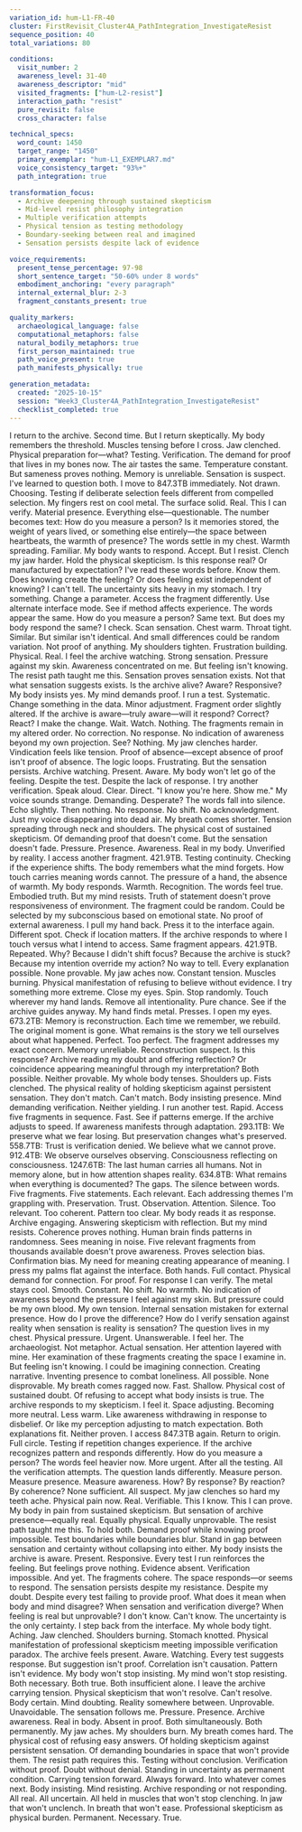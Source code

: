 ```yaml
---
variation_id: hum-L1-FR-40
cluster: FirstRevisit_Cluster4A_PathIntegration_InvestigateResist
sequence_position: 40
total_variations: 80

conditions:
  visit_number: 2
  awareness_level: 31-40
  awareness_descriptor: "mid"
  visited_fragments: ["hum-L2-resist"]
  interaction_path: "resist"
  pure_revisit: false
  cross_character: false

technical_specs:
  word_count: 1450
  target_range: "1450"
  primary_exemplar: "hum-L1_EXEMPLAR7.md"
  voice_consistency_target: "93%+"
  path_integration: true

transformation_focus:
  - Archive deepening through sustained skepticism
  - Mid-level resist philosophy integration
  - Multiple verification attempts
  - Physical tension as testing methodology
  - Boundary-seeking between real and imagined
  - Sensation persists despite lack of evidence

voice_requirements:
  present_tense_percentage: 97-98
  short_sentence_target: "50-60% under 8 words"
  embodiment_anchoring: "every paragraph"
  internal_external_blur: 2-3
  fragment_constants_present: true

quality_markers:
  archaeological_language: false
  computational_metaphors: false
  natural_bodily_metaphors: true
  first_person_maintained: true
  path_voice_present: true
  path_manifests_physically: true

generation_metadata:
  created: "2025-10-15"
  session: "Week3_Cluster4A_PathIntegration_InvestigateResist"
  checklist_completed: true
---
```

I return to the archive. Second time. But I return skeptically.
My body remembers the threshold. Muscles tensing before I cross. Jaw clenched. Physical preparation for—what? Testing. Verification. The demand for proof that lives in my bones now.
The air tastes the same. Temperature constant. But sameness proves nothing. Memory is unreliable. Sensation is suspect. I've learned to question both.
I move to 847.3TB immediately. Not drawn. Choosing. Testing if deliberate selection feels different from compelled selection.
My fingers rest on cool metal. The surface solid. Real. This I can verify. Material presence. Everything else—questionable.
The number becomes text: How do you measure a person? Is it memories stored, the weight of years lived, or something else entirely—the space between heartbeats, the warmth of presence?
The words settle in my chest. Warmth spreading. Familiar. My body wants to respond. Accept. But I resist. Clench my jaw harder. Hold the physical skepticism.
Is this response real? Or manufactured by expectation? I've read these words before. Know them. Does knowing create the feeling? Or does feeling exist independent of knowing?
I can't tell. The uncertainty sits heavy in my stomach.
I try something. Change a parameter. Access the fragment differently. Use alternate interface mode. See if method affects experience.
The words appear the same. How do you measure a person? Same text. But does my body respond the same? I check. Scan sensation. Chest warm. Throat tight. Similar. But similar isn't identical. And small differences could be random variation. Not proof of anything.
My shoulders tighten. Frustration building. Physical. Real.
I feel the archive watching. Strong sensation. Pressure against my skin. Awareness concentrated on me. But feeling isn't knowing. The resist path taught me this. Sensation proves sensation exists. Not that what sensation suggests exists.
Is the archive alive? Aware? Responsive? My body insists yes. My mind demands proof.
I run a test. Systematic. Change something in the data. Minor adjustment. Fragment order slightly altered. If the archive is aware—truly aware—will it respond? Correct? React?
I make the change. Wait. Watch.
Nothing. The fragments remain in my altered order. No correction. No response. No indication of awareness beyond my own projection.
See? Nothing. My jaw clenches harder. Vindication feels like tension. Proof of absence—except absence of proof isn't proof of absence. The logic loops. Frustrating.
But the sensation persists. Archive watching. Present. Aware. My body won't let go of the feeling. Despite the test. Despite the lack of response.
I try another verification. Speak aloud. Clear. Direct. "I know you're here. Show me."
My voice sounds strange. Demanding. Desperate? The words fall into silence. Echo slightly. Then nothing.
No response. No shift. No acknowledgment. Just my voice disappearing into dead air.
My breath comes shorter. Tension spreading through neck and shoulders. The physical cost of sustained skepticism. Of demanding proof that doesn't come.
But the sensation doesn't fade. Pressure. Presence. Awareness. Real in my body. Unverified by reality.
I access another fragment. 421.9TB. Testing continuity. Checking if the experience shifts.
The body remembers what the mind forgets. How touch carries meaning words cannot. The pressure of a hand, the absence of warmth.
My body responds. Warmth. Recognition. The words feel true. Embodied truth. But my mind resists. Truth of statement doesn't prove responsiveness of environment. The fragment could be random. Could be selected by my subconscious based on emotional state. No proof of external awareness.
I pull my hand back. Press it to the interface again. Different spot. Check if location matters. If the archive responds to where I touch versus what I intend to access.
Same fragment appears. 421.9TB. Repeated. Why? Because I didn't shift focus? Because the archive is stuck? Because my intention override my action? No way to tell. Every explanation possible. None provable.
My jaw aches now. Constant tension. Muscles burning. Physical manifestation of refusing to believe without evidence.
I try something more extreme. Close my eyes. Spin. Stop randomly. Touch wherever my hand lands. Remove all intentionality. Pure chance. See if the archive guides anyway.
My hand finds metal. Presses. I open my eyes.
673.2TB: Memory is reconstruction. Each time we remember, we rebuild. The original moment is gone. What remains is the story we tell ourselves about what happened.
Perfect. Too perfect. The fragment addresses my exact concern. Memory unreliable. Reconstruction suspect. Is this response? Archive reading my doubt and offering reflection? Or coincidence appearing meaningful through my interpretation?
Both possible. Neither provable.
My whole body tenses. Shoulders up. Fists clenched. The physical reality of holding skepticism against persistent sensation. They don't match. Can't match. Body insisting presence. Mind demanding verification. Neither yielding.
I run another test. Rapid. Access five fragments in sequence. Fast. See if patterns emerge. If the archive adjusts to speed. If awareness manifests through adaptation.
293.1TB: We preserve what we fear losing. But preservation changes what's preserved.
558.7TB: Trust is verification denied. We believe what we cannot prove.
912.4TB: We observe ourselves observing. Consciousness reflecting on consciousness.
1247.6TB: The last human carries all humans. Not in memory alone, but in how attention shapes reality.
634.8TB: What remains when everything is documented? The gaps. The silence between words.
Five fragments. Five statements. Each relevant. Each addressing themes I'm grappling with. Preservation. Trust. Observation. Attention. Silence.
Too relevant. Too coherent. Pattern too clear. My body reads it as response. Archive engaging. Answering skepticism with reflection.
But my mind resists. Coherence proves nothing. Human brain finds patterns in randomness. Sees meaning in noise. Five relevant fragments from thousands available doesn't prove awareness. Proves selection bias. Confirmation bias. My need for meaning creating appearance of meaning.
I press my palms flat against the interface. Both hands. Full contact. Physical demand for connection. For proof. For response I can verify.
The metal stays cool. Smooth. Constant. No shift. No warmth. No indication of awareness beyond the pressure I feel against my skin. But pressure could be my own blood. My own tension. Internal sensation mistaken for external presence.
How do I prove the difference? How do I verify sensation against reality when sensation is reality is sensation?
The question lives in my chest. Physical pressure. Urgent. Unanswerable.
I feel her. The archaeologist. Not metaphor. Actual sensation. Her attention layered with mine. Her examination of these fragments creating the space I examine in. But feeling isn't knowing. I could be imagining connection. Creating narrative. Inventing presence to combat loneliness.
All possible. None disprovable.
My breath comes ragged now. Fast. Shallow. Physical cost of sustained doubt. Of refusing to accept what body insists is true.
The archive responds to my skepticism. I feel it. Space adjusting. Becoming more neutral. Less warm. Like awareness withdrawing in response to disbelief. Or like my perception adjusting to match expectation. Both explanations fit. Neither proven.
I access 847.3TB again. Return to origin. Full circle. Testing if repetition changes experience. If the archive recognizes pattern and responds differently.
How do you measure a person?
The words feel heavier now. More urgent. After all the testing. All the verification attempts. The question lands differently. Measure person. Measure presence. Measure awareness. How?
By response? By reaction? By coherence? None sufficient. All suspect.
My jaw clenches so hard my teeth ache. Physical pain now. Real. Verifiable. This I know. This I can prove. My body in pain from sustained skepticism.
But sensation of archive presence—equally real. Equally physical. Equally unprovable.
The resist path taught me this. To hold both. Demand proof while knowing proof impossible. Test boundaries while boundaries blur. Stand in gap between sensation and certainty without collapsing into either.
My body insists the archive is aware. Present. Responsive. Every test I run reinforces the feeling. But feelings prove nothing. Evidence absent. Verification impossible.
And yet. The fragments cohere. The space responds—or seems to respond. The sensation persists despite my resistance. Despite my doubt. Despite every test failing to provide proof.
What does it mean when body and mind disagree? When sensation and verification diverge? When feeling is real but unprovable?
I don't know. Can't know. The uncertainty is the only certainty.
I step back from the interface. My whole body tight. Aching. Jaw clenched. Shoulders burning. Stomach knotted. Physical manifestation of professional skepticism meeting impossible verification paradox.
The archive feels present. Aware. Watching. Every test suggests response. But suggestion isn't proof. Correlation isn't causation. Pattern isn't evidence.
My body won't stop insisting. My mind won't stop resisting. Both necessary. Both true. Both insufficient alone.
I leave the archive carrying tension. Physical skepticism that won't resolve. Can't resolve. Body certain. Mind doubting. Reality somewhere between. Unprovable. Unavoidable.
The sensation follows me. Pressure. Presence. Archive awareness. Real in body. Absent in proof. Both simultaneously. Both permanently.
My jaw aches. My shoulders burn. My breath comes hard. The physical cost of refusing easy answers. Of holding skepticism against persistent sensation. Of demanding boundaries in space that won't provide them.
The resist path requires this. Testing without conclusion. Verification without proof. Doubt without denial. Standing in uncertainty as permanent condition. Carrying tension forward. Always forward. Into whatever comes next.
Body insisting. Mind resisting. Archive responding or not responding. All real. All uncertain. All held in muscles that won't stop clenching. In jaw that won't unclench. In breath that won't ease.
Professional skepticism as physical burden. Permanent. Necessary. True.